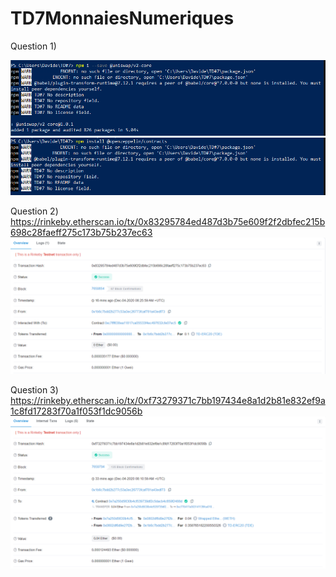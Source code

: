 # TD7MonnaiesNumeriques

Question 1)

![Alt text](https://github.com/ThibautBaudry/TD7MonnaiesNumeriques/blob/main/uniswap%201.png?raw=true "Optional Title")
![Alt text](https://github.com/ThibautBaudry/TD7MonnaiesNumeriques/blob/main/openzeppelin.png?raw=true "Optional Title")

Question 2)
https://rinkeby.etherscan.io/tx/0x83295784ed487d3b75e609f2f2dbfec215b698c28faeff275c173b75b237ec63
![Alt text](https://github.com/ThibautBaudry/TD7MonnaiesNumeriques/blob/main/claim%20tokes.png?raw=true "Optional Title")

Question 3)
https://rinkeby.etherscan.io/tx/0xf73279371c7bb197434e8a1d2b81e832ef9a1c8fd17283f70a1f053f1dc9056b
![Alt text](https://github.com/ThibautBaudry/TD7MonnaiesNumeriques/blob/main/swap%20tokes.png?raw=true "Optional Title")
